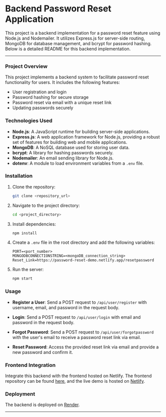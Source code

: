 # Backend Password Reset Application

This project is a backend implementation for a password reset feature using Node.js and Nodemailer. It utilizes Express.js for server-side routing, MongoDB for database management, and bcrypt for password hashing. Below is a detailed README for this backend implementation.

---

### Project Overview

This project implements a backend system to facilitate password reset functionality for users. It includes the following features:

- User registration and login
- Password hashing for secure storage
- Password reset via email with a unique reset link
- Updating passwords securely

### Technologies Used

- **Node.js**: A JavaScript runtime for building server-side applications.
- **Express.js**: A web application framework for Node.js, providing a robust set of features for building web and mobile applications.
- **MongoDB**: A NoSQL database used for storing user data.
- **bcrypt**: A library for hashing passwords securely.
- **Nodemailer**: An email sending library for Node.js.
- **dotenv**: A module to load environment variables from a `.env` file.

### Installation

1. Clone the repository:

    ```bash
    git clone <repository_url>
    ```

2. Navigate to the project directory:

    ```bash
    cd <project_directory>
    ```

3. Install dependencies:

    ```bash
    npm install
    ```

4. Create a `.env` file in the root directory and add the following variables:

    ```plaintext
    PORT=<port_number>
    MONGODBCONNECTIONSTRING=<mongoDB_connection_string>
    Reset_Link=https://password-reset-demo.netlify.app/resetpassword
    ```

5. Run the server:

    ```bash
    npm start
    ```

### Usage

- **Register a User**: Send a POST request to `/api/user/register` with username, email, and password in the request body.

- **Login**: Send a POST request to `/api/user/login` with email and password in the request body.

- **Forgot Password**: Send a POST request to `/api/user/forgotpassword` with the user's email to receive a password reset link via email.

- **Reset Password**: Access the provided reset link via email and provide a new password and confirm it.


### Frontend Integration

Integrate this backend with the frontend hosted on Netlify. The frontend repository can be found [here](https://github.com/YUSRIN20/Password-Reset-Task-FrontEnd.git), and the live demo is hosted on [Netlify](https://password-reset-demo.netlify.app/).


### Deployment

The backend is deployed on [Render](https://password-reset-task-backend.onrender.com/).

---
